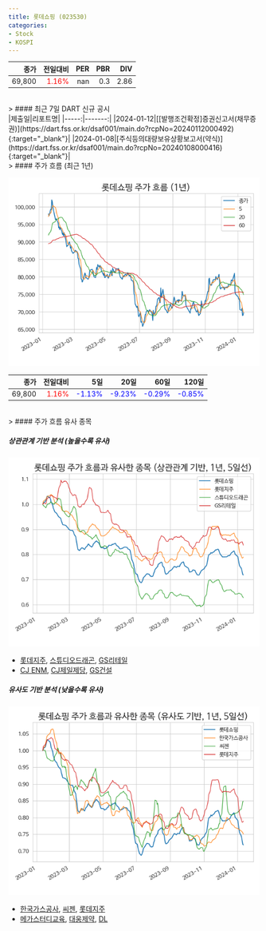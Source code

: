 ```yaml
---
title: 롯데쇼핑 (023530)
categories:
- Stock
- KOSPI
---
```


|종가|전일대비|PER|PBR|DIV|
|---:|-------:|--:|--:|--:|
|69,800|<span style="color: red">1.16%</span>|nan|0.3|2.86|

<!-- more -->

<br>
> #### 최근 7일 DART 신규 공시

<br>
|제출일|리포트명|
|-----:|-------:|
|2024-01-12|[[발행조건확정]증권신고서(채무증권)](https://dart.fss.or.kr/dsaf001/main.do?rcpNo=20240112000492){:target="_blank"}|
|2024-01-08|[주식등의대량보유상황보고서(약식)](https://dart.fss.or.kr/dsaf001/main.do?rcpNo=20240108000416){:target="_blank"}|

<br>
> #### 주가 흐름 (최근 1년)

![023530](/assets/images/stock/023530.png)

|종가|전일대비|5일|20일|60일|120일|
|---:|-------:|--:|---:|---:|----:|
|69,800|<span style="color: red">1.16%</span>|<span style="color: blue">-1.13%</span>|<span style="color: blue">-9.23%</span>|<span style="color: blue">-0.29%</span>|<span style="color: blue">-0.85%</span>|

<br>
> #### 주가 흐름 유사 종목

##### 상관관계 기반 분석 (높을수록 유사)
![023530](/assets/images/stock/023530_corr.png)
- [롯데지주](/004990/), [스튜디오드래곤](/253450/), [GS리테일](/007070/)
- [CJ ENM](/035760/), [CJ제일제당](/097950/), [GS건설](/006360/)

##### 유사도 기반 분석 (낮을수록 유사)
![023530](/assets/images/stock/023530_sim.png)
- [한국가스공사](/036460/), [씨젠](/096530/), [롯데지주](/004990/)
- [메가스터디교육](/215200/), [대웅제약](/069620/), [DL](/000210/)